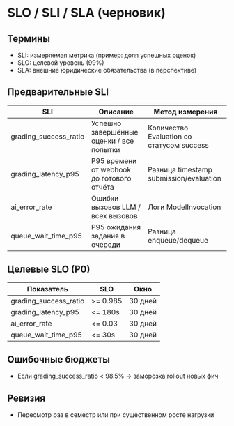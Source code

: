 # SLO / SLI / SLA (черновик)

## Термины

- SLI: измеряемая метрика (пример: доля успешных оценок)
- SLO: целевой уровень (99%)
- SLA: внешние юридические обязательства (в перспективе)

## Предварительные SLI

| SLI | Описание | Метод измерения |
|-----|----------|-----------------|
| grading_success_ratio | Успешно завершённые оценки / все попытки | Количество Evaluation со статусом success |
| grading_latency_p95 | P95 времени от webhook до готового отчёта | Разница timestamp submission/evaluation |
| ai_error_rate | Ошибки вызовов LLM / всех вызовов | Логи ModelInvocation |
| queue_wait_time_p95 | P95 ожидания задания в очереди | Разница enqueue/dequeue |

## Целевые SLO (P0)

| Показатель | SLO | Окно |
|------------|-----|------|
| grading_success_ratio | >= 0.985 | 30 дней |
| grading_latency_p95 | <= 180s | 30 дней |
| ai_error_rate | <= 0.03 | 30 дней |
| queue_wait_time_p95 | <= 30s | 30 дней |

## Ошибочные бюджеты

- Если grading_success_ratio < 98.5% → заморозка rollout новых фич

## Ревизия

- Пересмотр раз в семестр или при существенном росте нагрузки
